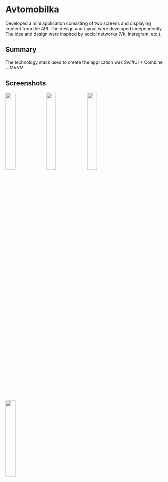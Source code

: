 # Avtomobilka
Developed a mini application consisting of two screens and displaying content from the API.
The design and layout were developed independently. The idea and design were inspired by social networks (Vk, Instagram, etc.).

## Summary
The technology stack used to create the application was SwiftUI + Combine + MVVM.

## Screenshots
<img src="https://github.com/nek-to/Avtomobilka/assets/96195723/484aaeba-8228-4079-a7d1-714c92fac42e" width="25%" height="auto">
<img src="https://github.com/nek-to/Avtomobilka/assets/96195723/e3fa3a2f-c389-4e23-a328-0f3f78e5f1c8" width="25%" height="auto">
<img src="https://github.com/nek-to/Avtomobilka/assets/96195723/ba391393-de3a-4d67-a9aa-1204384b753f" width="25%" height="auto">
<img src="https://github.com/nek-to/Avtomobilka/assets/96195723/40aee0a7-d3fe-44f3-b71c-217f6232eb8c" width="25%" height="auto">
